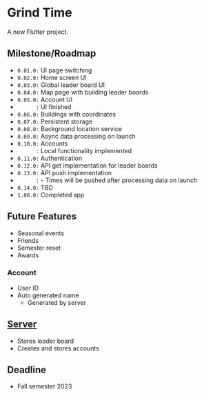 # Grind Time

A new Flutter project.

## Milestone/Roadmap

- `0.01.0:` UI page switching
- `0.02.0:` Home screen UI
- `0.03.0:` Global leader board UI
- `0.04.0:` Map page with building leader boards
- `0.05.0:` Account UI
- `      :` UI finished
- `0.06.0:` Buildings with coordinates
- `0.07.0:` Persistent storage
- `0.08.0:` Background location service
- `0.09.0:` Async data processing on launch
- `0.10.0:` Accounts
- `      :` Local functionality implemented
- `0.11.0:` Authentication
- `0.12.0:` API get implementation for leader boards
- `0.13.0:` API push implementation
- `      :` - Times will be pushed after processing data on launch
- `0.14.0:` TBD
- `1.00.0:` Completed app

## Future Features
- Seasonal events
- Friends
- Semester reset
- Awards

### Account
- User ID
- Auto generated name
	- Generated by server

## [Server](https://github.com/AdrianColaianni/grind_time_backend)
- Stores leader board
- Creates and stores accounts

## Deadline
- Fall semester 2023
